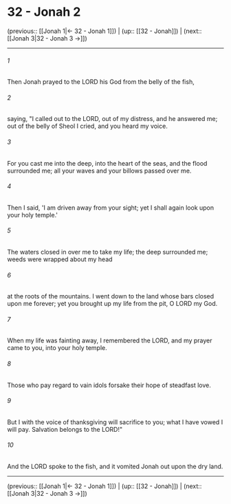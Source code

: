 # 32 - Jonah 2

(previous:: [[Jonah 1|← 32 - Jonah 1]]) | (up:: [[32 - Jonah]]) | (next:: [[Jonah 3|32 - Jonah 3 →]])

***


###### 1 
Then Jonah prayed to the LORD his God from the belly of the fish, 

###### 2 
saying, "I called out to the LORD, out of my distress, and he answered me; out of the belly of Sheol I cried, and you heard my voice. 

###### 3 
For you cast me into the deep, into the heart of the seas, and the flood surrounded me; all your waves and your billows passed over me. 

###### 4 
Then I said, 'I am driven away from your sight; yet I shall again look upon your holy temple.' 

###### 5 
The waters closed in over me to take my life; the deep surrounded me; weeds were wrapped about my head 

###### 6 
at the roots of the mountains. I went down to the land whose bars closed upon me forever; yet you brought up my life from the pit, O LORD my God. 

###### 7 
When my life was fainting away, I remembered the LORD, and my prayer came to you, into your holy temple. 

###### 8 
Those who pay regard to vain idols forsake their hope of steadfast love. 

###### 9 
But I with the voice of thanksgiving will sacrifice to you; what I have vowed I will pay. Salvation belongs to the LORD!" 

###### 10 
And the LORD spoke to the fish, and it vomited Jonah out upon the dry land.

***

(previous:: [[Jonah 1|← 32 - Jonah 1]]) | (up:: [[32 - Jonah]]) | (next:: [[Jonah 3|32 - Jonah 3 →]])

